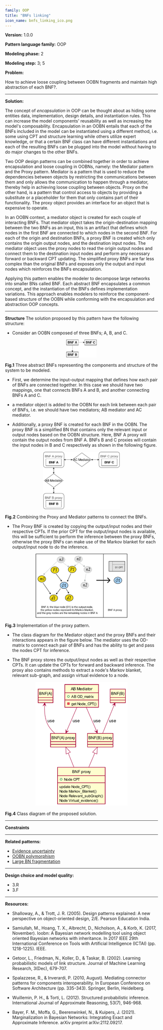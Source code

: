 ```yaml
---
family: OOP
title: "BNFs linking"
icon_name: bnfs_linking_ico.png
---
```


**Version:** 1.0.0

**Pattern language family:** OOP

**Modeling phase:** 2

**Modeling step:** 3; 5

**Problem:**

How to achieve loose coupling between OOBN fragments and maintain high abstraction of each BNF?.

***

**Solution:**

The concept of *encapsulation* in OOP can be thought about as hiding
some entities data, implementation, design details, and instantiation
rules. This can increase the model components' reusability as well as
increasing the model's composability. Encapsulation in an OOBN entails
that each of the BNFs included in the model can be instantiated using a
different method, i.e. some using CPT and structure learning while
others utilize expert knowledge, or that a certain BNF class can have
different instantiations and each of the resulting BNFs can be plugged
into the model without having to do major changes to the other BNFs.

Two OOP design patterns can be combined together in order to achieve
encapsulation and loose coupling in OOBNs, namely: the Mediator pattern
and the Proxy pattern. Mediator is a pattern that is used to reduce the
dependencies between objects by restricting the communications between
them and only allows the communication to happen through a mediator,
thereby help in achieving loose coupling between objects. Proxy on the
other hand, is a pattern that control access to objects by providing a
substitute or a placeholder for them that only contains part of their
functionality. The proxy object provides an interface for an object that
is expensive to operate.

In an OOBN context, a mediator object is created for each couple of
interacting BNFs. That mediator object takes the origin-destination
mapping between the two BNFs as an input, this is an artifact that
defines which nodes in the first BNF are connected to which nodes in the
second BNF. For each of the origin and destination BNFs, a proxy BNF is
created which only contains the origin output nodes, and the destination
input nodes. The mediator object uses the proxy nodes to read the origin
output nodes and connect them to the destination input nodes and perform
any necessary forward or backward CPT updating. The simplified proxy
BNFs are far less complex than the original BNFs and exposes only the
output and input nodes which reinforces the BNFs encapsulation.

Applying this pattern enables the modeler to decompose large networks
into smaller BNs called BNF. Each abstract BNF encapsulates a common
concept, and the instantiation of the BNFs defines implementation
variations. This approach enables modelers to reinforce the
component-based structure of the OOBN while conforming with the
encapsulation and abstraction OOP concepts.

***

**Structure**
The solution proposed by this pattern have the following structure:

- Consider an OOBN composed of three BNFs; A, B, and C.

<p align= "center">
<img src="./images/3bnfs.png" style="width:20%">
</p>
<b>Fig.1</b> Three abstract BNFs representing the components and structure of the system to be modeled.

- First, we determine the input-output mapping that defines how each
    pair of BNFs are connected together. In this case we should have two
    mappings, one that connects BNFs A and B, and another connecting
    BNFs A and C.

- a mediator object is added to the OOBN for each link between each
    pair of BNFs, i.e. we should have two mediators; AB mediator and AC
    mediator.

- Additionally, a proxy BNF is created for each BNF in the OOBN. The
    proxy BNF is a simplified BN that contains only the relevant input
    or output nodes based on the OOBN structure. Here, BNF A proxy will
    contain the output nodes from BNF A. BNFs B and C proxies will
    contain the input nodes in B and C respectively as shown in the
    following figure.

<p align= "center">
<img src="./images/med_proxy.png" style="width:50%">
</p>
<b>Fig.2</b> Combining the Proxy and Mediator patterns to connect the BNFs.

- The Proxy BNF is created by copying the output/input nodes and their
    respective CPTs. If the prior CPT for the output/input nodes is
    available, this will be sufficient to perform the inference between
    the proxy BNFs, otherwise the proxy BNFs can make use of the Markov
    blanket for each output/input node to do the inference.

<p align= "center">
<img src="./images/proxyO1.png" style="width:60%">
</p>
<b>Fig.3</b> Implementation of the proxy pattern.

- The class diagram for the Mediator object and the proxy BNFs and
    their interactions appears in the figure below. The mediator uses
    the OD-matrix to connect each pair of BNFs and has the ability to
    get and pass the nodes CPT for inference.

- The BNF proxy stores the output/input nodes as well as their
    respective CPTs. It can update the CPTs for forward and backward
    inference. The proxy also contains methods to extract a node's
    Markov blanket, relevant sub-graph, and assign virtual evidence to a
    node.

<p align= "center">
<img src="./images/m_proxy.png" style="width:60%">
</p>
<b>Fig.4</b> Class diagram of the proposed solution.

***

**Constraints**

***

**Related patterns:**

- <span><a href="{{- site.baseurl -}}{%- link _patterns/evidence_uncertainty.md -%}">Evidence uncertainty</a></span>
- <span><a href="{{- site.baseurl -}}{%- link _patterns/oobn_polymorphism.md -%}">OOBN polymorphism</a></span>
- <span><a href="{{- site.baseurl -}}{%- link _patterns/large_bn_fragmentation.md -%}">Large BN fragmentation</a></span>

***

**Design choice and model quality:**

- 3.R
- 3.F

***

**Resources:**

- Shalloway, A., & Trott, J. R. (2005). Design patterns explained: A new perspective on object-oriented design, 2/E. Pearson Education India.

- Samiullah, M., Hoang, T. X., Albrecht, D., Nicholson, A., & Korb, K. (2017, November). Ioobn: A Bayesian network modelling tool using object oriented Bayesian networks with inheritance. In 2017 IEEE 29th International Conference on Tools with Artificial Intelligence (ICTAI) (pp. 1218-1225). IEEE.

- Getoor, L., Friedman, N., Koller, D., & Taskar, B. (2002). Learning probabilistic models of link structure. Journal of Machine Learning Research, 3(Dec), 679-707.

- Spalazzese, R., & Inverardi, P. (2010, August). Mediating connector patterns for components interoperability. In European Conference on Software Architecture (pp. 335-343). Springer, Berlin, Heidelberg.

- Wuillemin, P. H., & Torti, L. (2012). Structured probabilistic inference. International Journal of Approximate Reasoning, 53(7), 946-968.

- Bayer, F. M., Moffa, G., Beerenwinkel, N., & Kuipers, J. (2021). Marginalization in Bayesian Networks: Integrating Exact and Approximate Inference. arXiv preprint arXiv:2112.09217.
